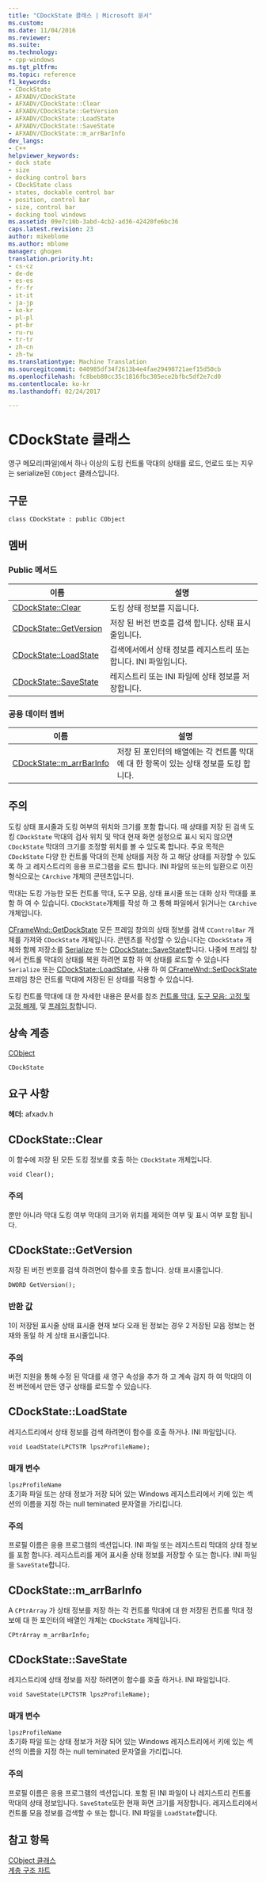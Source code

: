 ```yaml
---
title: "CDockState 클래스 | Microsoft 문서"
ms.custom: 
ms.date: 11/04/2016
ms.reviewer: 
ms.suite: 
ms.technology:
- cpp-windows
ms.tgt_pltfrm: 
ms.topic: reference
f1_keywords:
- CDockState
- AFXADV/CDockState
- AFXADV/CDockState::Clear
- AFXADV/CDockState::GetVersion
- AFXADV/CDockState::LoadState
- AFXADV/CDockState::SaveState
- AFXADV/CDockState::m_arrBarInfo
dev_langs:
- C++
helpviewer_keywords:
- dock state
- size
- docking control bars
- CDockState class
- states, dockable control bar
- position, control bar
- size, control bar
- docking tool windows
ms.assetid: 09e7c10b-3abd-4cb2-ad36-42420fe6bc36
caps.latest.revision: 23
author: mikeblome
ms.author: mblome
manager: ghogen
translation.priority.ht:
- cs-cz
- de-de
- es-es
- fr-fr
- it-it
- ja-jp
- ko-kr
- pl-pl
- pt-br
- ru-ru
- tr-tr
- zh-cn
- zh-tw
ms.translationtype: Machine Translation
ms.sourcegitcommit: 040985df34f2613b4e4fae29498721aef15d50cb
ms.openlocfilehash: fc8beb80cc35c1816fbc305ece2bfbc5df2e7cd0
ms.contentlocale: ko-kr
ms.lasthandoff: 02/24/2017

---
```

# <a name="cdockstate-class"></a>CDockState 클래스
영구 메모리(파일)에서 하나 이상의 도킹 컨트롤 막대의 상태를 로드, 언로드 또는 지우는 serialize된 `CObject` 클래스입니다.  
  
## <a name="syntax"></a>구문  
  
```  
class CDockState : public CObject  
```  
  
## <a name="members"></a>멤버  
  
### <a name="public-methods"></a>Public 메서드  
  
|이름|설명|  
|----------|-----------------|  
|[CDockState::Clear](#clear)|도킹 상태 정보를 지웁니다.|  
|[CDockState::GetVersion](#getversion)|저장 된 버전 번호를 검색 합니다. 상태 표시줄입니다.|  
|[CDockState::LoadState](#loadstate)|검색에서에서 상태 정보를 레지스트리 또는 합니다. INI 파일입니다.|  
|[CDockState::SaveState](#savestate)|레지스트리 또는 INI 파일에 상태 정보를 저장합니다.|  
  
### <a name="public-data-members"></a>공용 데이터 멤버  
  
|이름|설명|  
|----------|-----------------|  
|[CDockState::m_arrBarInfo](#m_arrbarinfo)|저장 된 포인터의 배열에는 각 컨트롤 막대에 대 한 항목이 있는 상태 정보를 도킹 합니다.|  
  
## <a name="remarks"></a>주의  
 도킹 상태 표시줄과 도킹 여부의 위치와 크기를 포함 합니다. 때 상태를 저장 된 검색 도킹 `CDockState` 막대의 검사 위치 및 막대 현재 화면 설정으로 표시 되지 않으면 `CDockState` 막대의 크기를 조정할 위치를 볼 수 있도록 합니다. 주요 목적은 `CDockState` 다양 한 컨트롤 막대의 전체 상태를 저장 하 고 해당 상태를 저장할 수 있도록 하 고 레지스트리의 응용 프로그램을 로드 합니다. INI 파일의 또는의 일환으로 이진 형식으로는 `CArchive` 개체의 콘텐츠입니다.  
  
 막대는 도킹 가능한 모든 컨트롤 막대, 도구 모음, 상태 표시줄 또는 대화 상자 막대를 포함 하 여 수 있습니다. `CDockState`개체를 작성 하 고 통해 파일에서 읽거나는 `CArchive` 개체입니다.  
  
 [CFrameWnd::GetDockState](../../mfc/reference/cframewnd-class.md#getdockstate) 모든 프레임 창의의 상태 정보를 검색 `CControlBar` 개체를 가져와 `CDockState` 개체입니다. 콘텐츠를 작성할 수 있습니다는 `CDockState` 개체와 함께 저장소를 [Serialize](../../mfc/reference/cobject-class.md#serialize) 또는 [CDockState::SaveState](#savestate)합니다. 나중에 프레임 창에서 컨트롤 막대의 상태를 복원 하려면 포함 하 여 상태를 로드할 수 있습니다 `Serialize` 또는 [CDockState::LoadState](#loadstate), 사용 하 여 [CFrameWnd::SetDockState](../../mfc/reference/cframewnd-class.md#setdockstate) 프레임 창은 컨트롤 막대에 저장된 된 상태를 적용할 수 있습니다.  
  
 도킹 컨트롤 막대에 대 한 자세한 내용은 문서를 참조 [컨트롤 막대](../../mfc/control-bars.md), [도구 모음: 고정 및 고정 해제](../../mfc/docking-and-floating-toolbars.md), 및 [프레임 창](../../mfc/frame-windows.md)합니다.  
  
## <a name="inheritance-hierarchy"></a>상속 계층  
 [CObject](../../mfc/reference/cobject-class.md)  
  
 `CDockState`  
  
## <a name="requirements"></a>요구 사항  
 **헤더:** afxadv.h  
  
##  <a name="clear"></a>CDockState::Clear  
 이 함수에 저장 된 모든 도킹 정보를 호출 하는 `CDockState` 개체입니다.  
  
```  
void Clear();
```  
  
### <a name="remarks"></a>주의  
 뿐만 아니라 막대 도킹 여부 막대의 크기와 위치를 제외한 여부 및 표시 여부 포함 됩니다.  
  
##  <a name="getversion"></a>CDockState::GetVersion  
 저장 된 버전 번호를 검색 하려면이 함수를 호출 합니다. 상태 표시줄입니다.  
  
```  
DWORD GetVersion();
```  
  
### <a name="return-value"></a>반환 값  
 1이 저장된 표시줄 상태 표시줄 현재 보다 오래 된 정보는 경우 2 저장된 모음 정보는 현재와 동일 하 게 상태 표시줄입니다.  
  
### <a name="remarks"></a>주의  
 버전 지원을 통해 수정 된 막대를 새 영구 속성을 추가 하 고 계속 감지 하 여 막대의 이전 버전에서 만든 영구 상태를 로드할 수 있습니다.  
  
##  <a name="loadstate"></a>CDockState::LoadState  
 레지스트리에서 상태 정보를 검색 하려면이 함수를 호출 하거나. INI 파일입니다.  
  
```  
void LoadState(LPCTSTR lpszProfileName);
```  
  
### <a name="parameters"></a>매개 변수  
 `lpszProfileName`  
 초기화 파일 또는 상태 정보가 저장 되어 있는 Windows 레지스트리에서 키에 있는 섹션의 이름을 지정 하는 null teminated 문자열을 가리킵니다.  
  
### <a name="remarks"></a>주의  
 프로필 이름은 응용 프로그램의 섹션입니다. INI 파일 또는 레지스트리 막대의 상태 정보를 포함 합니다. 레지스트리를 제어 표시줄 상태 정보를 저장할 수 또는 합니다. INI 파일을 `SaveState`합니다.  
  
##  <a name="m_arrbarinfo"></a>CDockState::m_arrBarInfo  
 A `CPtrArray` 가 상태 정보를 저장 하는 각 컨트롤 막대에 대 한 저장된 컨트롤 막대 정보에 대 한 포인터의 배열인 개체는 `CDockState` 개체입니다.  
  
```  
CPtrArray m_arrBarInfo;  
```  
  
##  <a name="savestate"></a>CDockState::SaveState  
 레지스트리에 상태 정보를 저장 하려면이 함수를 호출 하거나. INI 파일입니다.  
  
```  
void SaveState(LPCTSTR lpszProfileName);
```  
  
### <a name="parameters"></a>매개 변수  
 `lpszProfileName`  
 초기화 파일 또는 상태 정보가 저장 되어 있는 Windows 레지스트리에서 키에 있는 섹션의 이름을 지정 하는 null teminated 문자열을 가리킵니다.  
  
### <a name="remarks"></a>주의  
 프로필 이름은 응용 프로그램의 섹션입니다. 포함 된 INI 파일이 나 레지스트리 컨트롤 막대의 상태 정보입니다. `SaveState`또한 현재 화면 크기를 저장합니다. 레지스트리에서 컨트롤 모음 정보를 검색할 수 또는 합니다. INI 파일을 `LoadState`합니다.  
  
## <a name="see-also"></a>참고 항목  
 [CObject 클래스](../../mfc/reference/cobject-class.md)   
 [계층 구조 차트](../../mfc/hierarchy-chart.md)


